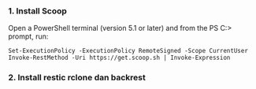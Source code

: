 ### 1. Install Scoop
Open a PowerShell terminal (version 5.1 or later) and from the PS C:\> prompt, run:
```
Set-ExecutionPolicy -ExecutionPolicy RemoteSigned -Scope CurrentUser
Invoke-RestMethod -Uri https://get.scoop.sh | Invoke-Expression
```
### 2. Install restic rclone dan backrest
